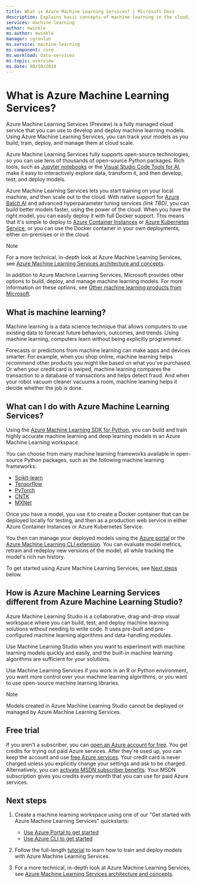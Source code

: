 ```yaml
---
title: What is Azure Machine Learning Services? | Microsoft Docs
description: Explains basic concepts of machine learning in the cloud, describes what you can use it for, and defines machine learning terms. Overview of Azure Machine Learning -- an integrated, end-to-end data science solution for professional data scientists to develop, experiment, and deploy advanced analytics applications at cloud scale.
services: machine-learning
author: mwinkle
ms.author: mwinkle
manager: cgronlun
ms.service: machine-learning
ms.component: core
ms.workload: data-services
ms.topic: overview
ms.date: 08/10/2018
---
```


# What is Azure Machine Learning Services?

Azure Machine Learning Services (Preview) is a fully managed cloud service that you can use to develop and deploy machine learning models. Using Azure Machine Learning Services, you can track your models as you build, train, deploy, and manage them at cloud scale.

Azure Machine Learning Services fully supports open-source technologies, so you can use tens of thousands of open-source Python packages.
Rich tools, such as [Jupyter notebooks](http://jupyter.org) or the [Visual Studio Code Tools for AI](https://visualstudio.microsoft.com/downloads/ai-tools-vscode/), make it easy to interactively explore data, transform it, and then develop, test, and deploy models.

Azure Machine Learning Services lets you start training on your local machine, and then scale out to the cloud. With native support for [Azure Batch AI](https://azure.microsoft.com/services/batch-ai/) and advanced hyperparameter tuning services *(link TBD)*, you can build better models faster, using the power of the cloud. When you have the right model, you can easily deploy it with full Docker support. This means that it's simple to deploy to [Azure Container Instances](how-to-deploy-to-aci.md) or [Azure Kubernetes Service](how-to-deploy-to-aks.md), or you can use the Docker container in your own deployments, either on-premises or in the cloud.

> [!NOTE]
> For a more technical, in-depth look at Azure Machine Learning Services, see [Azure Machine Learning Services architecture and concepts](concept-azure-machine-learning-architecture.md).

In addition to Azure Machine Learning Services, Microsoft provides other options to build, deploy, and manage machine learning models. For more information on these options, see [Other machine learning products from Microsoft](./overview-more-machine-learning.md).

## What is machine learning?

Machine learning is a data science technique that allows computers to use existing data to forecast future behaviors, outcomes, and trends. Using machine learning, computers learn without being explicitly programmed.

Forecasts or predictions from machine learning can make apps and devices smarter. For example, when you shop online, machine learning helps recommend other products you might like based on what you've purchased. Or when your credit card is swiped, machine learning compares the transaction to a database of transactions and helps detect fraud. And when your robot vacuum cleaner vacuums a room, machine learning helps it decide whether the job is done.

## What can I do with Azure Machine Learning Services?

Using the [Azure Machine Learning SDK for Python](./reference-azure-machine-learning-sdk.md), you can build and train highly accurate machine learning and deep learning models in an Azure Machine Learning workspace.

You can choose from many machine learning frameworks available in open-source Python packages, such as the following machine learning frameworks:

<!--
- [Scikit-learn](http://scikit-learn.org/stable/)
- [Tensorflow](https://www.tensorflow.org)
- [PyTorch](https://pytorch.org)
- [CNTK](https://www.microsoft.com/cognitive-toolkit/)
- [MXNet](http://mxnet.io)
-->

<!--
<ul>
<li><a href="http://scikit-learn.org/stable/" target="_blank">Scikit-learn</a></li>
<li><a href="https://www.tensorflow.org" target="_blank">Tensorflow</a></li>
<li><a href="https://pytorch.org" target="_blank">PyTorch</a></li>
<li><a href="https://www.microsoft.com/cognitive-toolkit/" target="_blank">CNTK</a></li>
<li><a href="http://mxnet.io" target="_blank">MXNet</a></li>
</ul>
-->

- <a href="http://scikit-learn.org/stable/" target="_blank">Scikit-learn</a>
- <a href="https://www.tensorflow.org" target="_blank">Tensorflow</a>
- <a href="https://pytorch.org" target="_blank">PyTorch</a>
- <a href="https://www.microsoft.com/cognitive-toolkit/" target="_blank">CNTK</a>
- <a href="http://mxnet.io" target="_blank">MXNet</a>

Once you have a model, you use it to create a Docker container that can be deployed locally for testing, and then as a production web service in either Azure Container Instances or Azure Kubernetes Service.

You then can manage your deployed models using the [Azure portal](https://portal.azure.com/) or the [Azure Machine Learning CLI extension](https://review.docs.microsoft.com/azure/machine-learning/service/reference-azure-machine-learning-cli).
You can evaluate model metrics, retrain and redeploy new versions of the model, all while tracking the model's rich run history.

To get started using Azure Machine Learning Services, see [Next steps](#next-steps) below.

## How is Azure Machine Learning Services different from Azure Machine Learning Studio?

Azure Machine Learning Studio is a collaborative, drag-and-drop visual workspace where you can build, test, and deploy machine learning solutions without needing to write code. It uses pre-built and pre-configured machine learning algorithms and data-handling modules.

Use Machine Learning Studio when you want to experiment with machine learning models quickly and easily, and the built-in machine learning algorithms are sufficient for your solutions.

Use Machine Learning Services if you work in an R or Python environment, you want more control over your machine learning algorithms, or you want to use open-source machine learning libraries.

> [!NOTE]
> Models created in Azure Machine Learning Studio cannot be deployed or managed by Azure Machine Learning Services.

## Free trial
If you aren't a subscriber, you can [open an Azure account for free](https://azure.microsoft.com/pricing/free-trial/?WT.mc_id=A261C142F). You get credits for trying out paid Azure services. After they're used up, you can keep the account and use [free Azure services](https://azure.microsoft.com/free/). Your credit card is never charged unless you explicitly change your settings and ask to be charged. Alternatively, you can [activate MSDN subscriber benefits](https://azure.microsoft.com/pricing/member-offers/msdn-benefits-details/?WT.mc_id=A261C142F): Your MSDN subscription gives you credits every month that you can use for paid Azure services.

## Next steps

1. Create a machine learning workspace using one of our "Get started with Azure Machine Learning Services" quickstarts:

   - [Use Azure Portal to get started](quickstart-get-started.md) 
   - [Use Azure CLI to get started](quickstart-get-started-with-cli.md)

1. Follow the full-length [tutorial](tutorial-train-models-with-aml.md) to learn how to train and deploy models with Azure Machine Learning Services. 

1. For a more technical, in-depth look at Azure Machine Learning Services, see [Azure Machine Learning Services architecture and concepts](concept-azure-machine-learning-architecture.md).

<!-- 

Check with Serina to see if she is planning a video that could go here. Basically an intro to AML or an end-to-end quickstart.

In this 9-minute video, learn how you can benefit your app. You'll learn about key features and what a typical workflow looks like. 

>[!VIDEO https://channel9.msdn.com/Events/Connect/2016/138/player]
 
+ 0-3 minutes covers key features and use-cases.
+ 3-4 minutes covers service provisioning. 
+ 4-6 minutes covers Import Data wizard used to create an index using the built-in real estate dataset.

-->